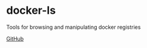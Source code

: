 # docker-ls

Tools for browsing and manipulating docker registries

[GitHub](https://github.com/mayflower/docker-ls)
